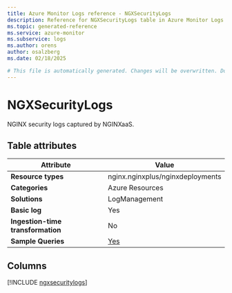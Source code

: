 ```yaml
---
title: Azure Monitor Logs reference - NGXSecurityLogs
description: Reference for NGXSecurityLogs table in Azure Monitor Logs.
ms.topic: generated-reference
ms.service: azure-monitor
ms.subservice: logs
ms.author: orens
author: osalzberg
ms.date: 02/18/2025

# This file is automatically generated. Changes will be overwritten. Do not change this file directly.
---
```


# NGXSecurityLogs

NGINX security logs captured by NGINXaaS.


## Table attributes

|Attribute|Value|
|---|---|
|**Resource types**|nginx.nginxplus/nginxdeployments|
|**Categories**|Azure Resources|
|**Solutions**| LogManagement|
|**Basic log**|Yes|
|**Ingestion-time transformation**|No|
|**Sample Queries**|[Yes](/azure/azure-monitor/reference/queries/ngxsecuritylogs)|



## Columns
  
[!INCLUDE [ngxsecuritylogs](~/reusable-content/ce-skilling/azure/includes/azure-monitor/reference/tables/ngxsecuritylogs-include.md)]
